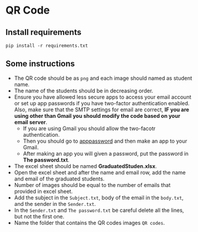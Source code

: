 # QR Code

## Install requirements

`pip install -r requirements.txt`

## Some instructions

- The QR code should be as `png` and each image should named as student name.
- The name of the students should be in decreasing order.
- Ensure you have allowed less secure apps to access your email account or set up app passwords if you have two-factor authentication enabled. Also, make sure that the SMTP settings for email are correct, **IF you are using other than Gmail you should modify the code based on your email server**.
  - If you are using Gmail you should allow the two-facotr authentication.
  - Then you should go to [apppassword](https://myaccount.google.com/apppasswords?pli=1&rapt=AEjHL4PLbyCWnZHFuJkMe119ymNdB2yoShQA83oIJFEUBHqnbsh3ENSRe7IUz-pHbULO1-CQE7rdQbxAExZRd4D1024HuHB7U_A4fgIUEjhq7rZMJ3AQyrs) and then make an app to your Gmail.
  - After making an app you will given a password, put the password in **The password.txt**.
- The excel sheet should be named **GraduatedStuden.xlsx**.
- Open the excel sheet and after the name and email row, add the name and email of the graduated students.
- Number of images should be equal to the number of emails that provided in excel sheet.
- Add the subject in the `Subject.txt`, body of the email in the `body.txt`, and the sender in the `Sender.txt`.
- In the `Sender.txt` and `The password.txt` be careful delete all the lines, but not the first one.
- Name the folder that contains the QR codes images `QR codes`.
